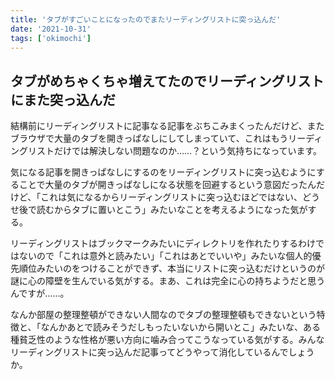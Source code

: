 ```yaml
---
title: 'タブがすごいことになったのでまたリーディングリストに突っ込んだ'
date: '2021-10-31'
tags: ['okimochi']
---
```


## タブがめちゃくちゃ増えてたのでリーディングリストにまた突っ込んだ

結構前にリーディングリストに記事なる記事をぶちこみまくったんだけど、またブラウザで大量のタブを開きっぱなしにしてしまっていて、これはもうリーディングリストだけでは解決しない問題なのか……？という気持ちになっています。

気になる記事を開きっぱなしにするのをリーディングリストに突っ込むようにすることで大量のタブが開きっぱなしになる状態を回避するという意図だったんだけど、「これは気になるからリーディングリストに突っ込むほどではない、どうせ後で読むからタブに置いとこう」みたいなことを考えるようになった気がする。

リーディングリストはブックマークみたいにディレクトリを作れたりするわけではないので「これは意外と読みたい」「これはあとでいいや」みたいな個人的優先順位みたいのをつけることができず、本当にリストに突っ込むだけというのが謎に心の障壁を生んでいる気がする。まあ、これは完全に心の持ちようだと思うんですが……。

なんか部屋の整理整頓ができない人間なのでタブの整理整頓もできないという特徴と、「なんかあとで読みそうだしもったいないから開いとこ」みたいな、ある種貧乏性のような性格が悪い方向に噛み合ってこうなっている気がする。みんなリーディングリストに突っ込んだ記事ってどうやって消化しているんでしょうか。
